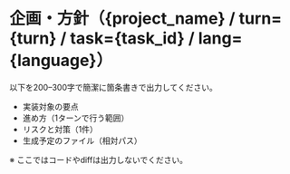 # 企画・方針（{project_name} / turn={turn} / task={task_id} / lang={language}）

以下を200–300字で簡潔に箇条書きで出力してください。
- 実装対象の要点
- 進め方（1ターンで行う範囲）
- リスクと対策（1件）
- 生成予定のファイル（相対パス）

※ ここではコードやdiffは出力しないでください。